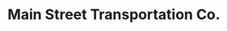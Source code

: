 ---
title: "Main Street Transportation Co."
url: /lake-buena-vista/main-street-transportation-co-town-square/
shop: kiosk
---